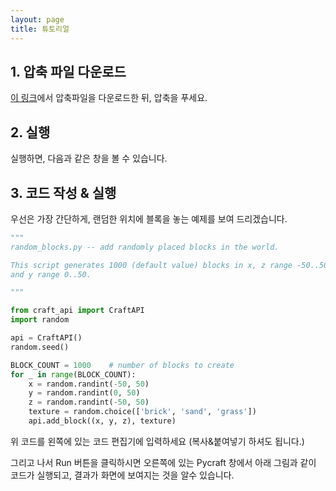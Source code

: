 ```yaml
---
layout: page
title: 튜토리얼
---
```


## 1. 압축 파일 다운로드

[이 링크](https://example.com)에서 압축파일을 다운로드한 뒤, 압축을 푸세요.

## 2. 실행

실행하면, 다음과 같은 창을 볼 수 있습니다.

## 3. 코드 작성 & 실행

우선은 가장 간단하게, 랜덤한 위치에 블록을 놓는 예제를 보여 드리겠습니다.

```python
"""
random_blocks.py -- add randomly placed blocks in the world.

This script generates 1000 (default value) blocks in x, z range -50..50,
and y range 0..50.

"""

from craft_api import CraftAPI
import random

api = CraftAPI()
random.seed()

BLOCK_COUNT = 1000    # number of blocks to create
for _ in range(BLOCK_COUNT):
    x = random.randint(-50, 50)
    y = random.randint(0, 50)
    z = random.randint(-50, 50)
    texture = random.choice(['brick', 'sand', 'grass'])
    api.add_block((x, y, z), texture)
```

위 코드를 왼쪽에 있는 코드 편집기에 입력하세요 (복사&붙여넣기 하셔도 됩니다.)

그리고 나서 Run 버튼을 클릭하시면 오른쪽에 있는 Pycraft 창에서 아래 그림과 같이 코드가 실행되고, 결과가 화면에 보여지는 것을 알수 있습니다.
